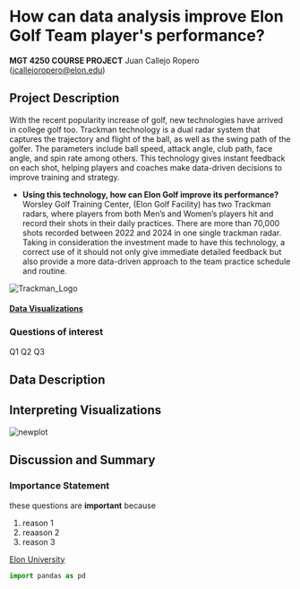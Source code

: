 # How can data analysis improve Elon Golf Team player's performance?
 **MGT 4250 COURSE PROJECT**
 Juan Callejo Ropero  (jcallejoropero@elon.edu)
## Project Description
With the recent popularity increase of golf, new technologies have arrived in college golf too. Trackman technology is a dual radar system that captures the trajectory and flight of the ball, as well as the swing path of the golfer. The parameters include ball speed, attack angle, club path, face angle, and spin rate among others. This technology gives instant feedback on each shot, helping players and coaches make data-driven decisions to improve training and strategy.
- **Using this technology, how can Elon Golf improve its performance?** 
Worsley Golf Training Center, (Elon Golf Facility) has two Trackman radars, where players from both Men’s and Women’s players hit and record their shots in their daily practices. There are more than 70,000 shots recorded between 2022 and 2024 in one single trackman radar. Taking in consideration the investment made to have this technology, a correct use of it should not only give immediate detailed feedback but also provide a more data-driven approach to the team practice schedule and routine.

![Trackman_Logo](https://github.com/JUAN-CALLEJO/mgt4250spring2024/assets/81531257/bfc29e68-6726-4cac-b46c-e97b68aa4fee)


#### [Data Visualizations](https://elongolftrackmandata.streamlit.app/) 
### Questions of interest
Q1
Q2
Q3

## Data Description

## Interpreting Visualizations

![newplot](https://github.com/JUAN-CALLEJO/mgt4250spring2024/assets/81531257/c567671b-89d5-4805-8ff1-f32b9f5569f3)

## Discussion and Summary


### Importance Statement
these questions are **important** because
1. reason 1
2.  reaason 2
3.  reason 3

[Elon University](https://www.elon.edu)

```python
import pandas as pd
```

